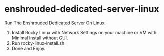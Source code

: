 # enshrouded-dedicated-server-linux
Run The Enshrouded Dedicated Server On Linux.

1. Install Rocky Linux with Network Settings on your machine or VM with Minimal Install without GUI.
2. Run rocky-linux-install.sh
3. Done and Enjoy.